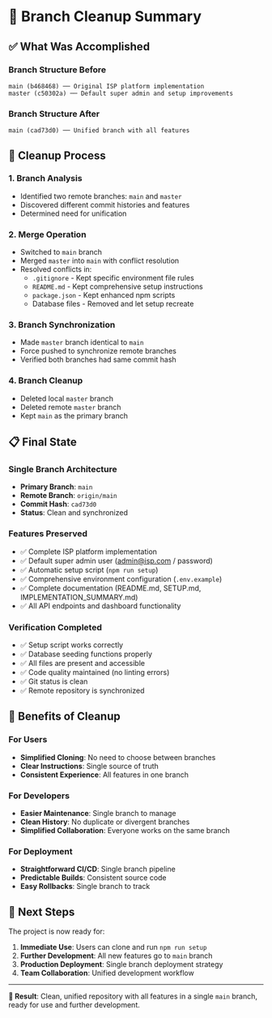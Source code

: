 # 🧹 Branch Cleanup Summary

## ✅ What Was Accomplished

### Branch Structure Before
```
main (b468468) ── Original ISP platform implementation
master (c50302a) ── Default super admin and setup improvements
```

### Branch Structure After
```
main (cad73d0) ── Unified branch with all features
```

## 🔄 Cleanup Process

### 1. **Branch Analysis**
- Identified two remote branches: `main` and `master`
- Discovered different commit histories and features
- Determined need for unification

### 2. **Merge Operation**
- Switched to `main` branch
- Merged `master` into `main` with conflict resolution
- Resolved conflicts in:
  - `.gitignore` - Kept specific environment file rules
  - `README.md` - Kept comprehensive setup instructions
  - `package.json` - Kept enhanced npm scripts
  - Database files - Removed and let setup recreate

### 3. **Branch Synchronization**
- Made `master` branch identical to `main`
- Force pushed to synchronize remote branches
- Verified both branches had same commit hash

### 4. **Branch Cleanup**
- Deleted local `master` branch
- Deleted remote `master` branch
- Kept `main` as the primary branch

## 📋 Final State

### Single Branch Architecture
- **Primary Branch**: `main`
- **Remote Branch**: `origin/main`
- **Commit Hash**: `cad73d0`
- **Status**: Clean and synchronized

### Features Preserved
- ✅ Complete ISP platform implementation
- ✅ Default super admin user (admin@isp.com / password)
- ✅ Automatic setup script (`npm run setup`)
- ✅ Comprehensive environment configuration (`.env.example`)
- ✅ Complete documentation (README.md, SETUP.md, IMPLEMENTATION_SUMMARY.md)
- ✅ All API endpoints and dashboard functionality

### Verification Completed
- ✅ Setup script works correctly
- ✅ Database seeding functions properly
- ✅ All files are present and accessible
- ✅ Code quality maintained (no linting errors)
- ✅ Git status is clean
- ✅ Remote repository is synchronized

## 🚀 Benefits of Cleanup

### For Users
- **Simplified Cloning**: No need to choose between branches
- **Clear Instructions**: Single source of truth
- **Consistent Experience**: All features in one branch

### For Developers
- **Easier Maintenance**: Single branch to manage
- **Clean History**: No duplicate or divergent branches
- **Simplified Collaboration**: Everyone works on the same branch

### For Deployment
- **Straightforward CI/CD**: Single branch pipeline
- **Predictable Builds**: Consistent source code
- **Easy Rollbacks**: Single branch to track

## 🎯 Next Steps

The project is now ready for:
1. **Immediate Use**: Users can clone and run `npm run setup`
2. **Further Development**: All new features go to `main` branch
3. **Production Deployment**: Single branch deployment strategy
4. **Team Collaboration**: Unified development workflow

---

**🎉 Result**: Clean, unified repository with all features in a single `main` branch, ready for use and further development.